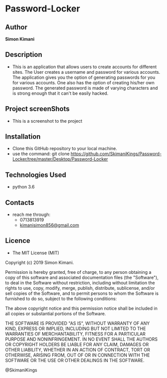 # Password-Locker

## Author

**Simon Kimani**

## Description

- This is an application that allows users to create accounts for different sites. The User creates a username and password for various accounts. The application gives you the option of generating passwords for you for various accounts. One also has the option of creating his/her own password. The generated password is made of varying characters and is strong enough that it can't be easily hacked.

## Project screenShots

- This is a screenshot to the project

## Installation

- Clone this GitHub repository to your local machine.
 - use the command: git clone https://github.com/SkimaniKings/Password-Locker/tree/master/Desktop/Password-Locker


## Technologies Used

- python 3.6

## Contacts

- reach me through:
  - 0713813919
  - kimanisimon856@gmail.com
## Licence 
- The MIT License (MIT)

Copyright (c) 2019 Simon Kimani.

Permission is hereby granted, free of charge, to any person obtaining a copy of this software and associated documentation files (the "Software"), to deal in the Software without restriction, including without limitation the rights to use, copy, modify, merge, publish, distribute, sublicense, and/or sell copies of the Software, and to permit persons to whom the Software is furnished to do so, subject to the following conditions:

The above copyright notice and this permission notice shall be included in all copies or substantial portions of the Software.

THE SOFTWARE IS PROVIDED "AS IS", WITHOUT WARRANTY OF ANY KIND, EXPRESS OR IMPLIED, INCLUDING BUT NOT LIMITED TO THE WARRANTIES OF MERCHANTABILITY, FITNESS FOR A PARTICULAR PURPOSE AND NONINFRINGEMENT. IN NO EVENT SHALL THE AUTHORS OR COPYRIGHT HOLDERS BE LIABLE FOR ANY CLAIM, DAMAGES OR OTHER LIABILITY, WHETHER IN AN ACTION OF CONTRACT, TORT OR OTHERWISE, ARISING FROM, OUT OF OR IN CONNECTION WITH THE SOFTWARE OR THE USE OR OTHER DEALINGS IN THE SOFTWARE.

@SkimaniKings
